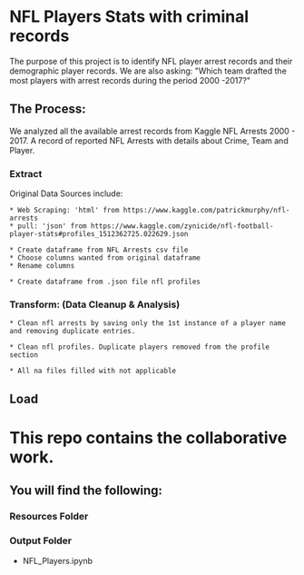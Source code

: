# NFL Players Stats with criminal records
The purpose of this project is to identify NFL player arrest records and their demographic player records. 
We are also asking: "Which team drafted the most players with arrest records during the period 2000 -2017?"
    
## The Process:
We analyzed all the available arrest records from Kaggle NFL Arrests 2000 - 2017.
A record of reported NFL Arrests with details about Crime, Team and Player. 
 
### Extract

Original Data Sources include:
    
    * Web Scraping: 'html' from https://www.kaggle.com/patrickmurphy/nfl-arrests
    * pull: 'json' from https://www.kaggle.com/zynicide/nfl-football-player-stats#profiles_1512362725.022629.json
    
    * Create dataframe from NFL Arrests csv file
    * Choose columns wanted from original dataframe
    * Rename columns
    
    * Create dataframe from .json file nfl profiles 
    
 ### Transform: (Data Cleanup & Analysis)
    * Clean nfl arrests by saving only the 1st instance of a player name and removing duplicate entries.
   
    * Clean nfl profiles. Duplicate players removed from the profile section
    
    * All na files filled with not applicable 
    
## Load 




# This repo contains the collaborative work. 

## You will find the following:

### Resources Folder

### Output Folder
   * NFL_Players.ipynb
 


